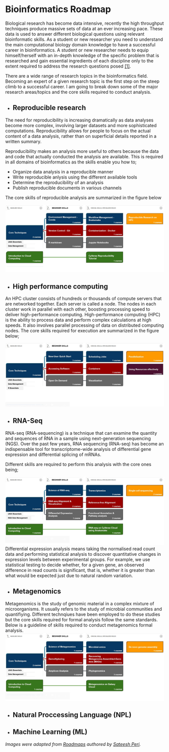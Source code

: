 # Bioinformatics Roadmap
Biological research has become data intensive, recently the high throughput techniques produce massive sets of data at an ever increasing pace. 
These data is used to answer different biological questions using relevant bioinformatic skills. As a student or new researcher you need to understand the main 
computational biology domain knowledge to have a successful career in bioinformatics. A student or new researcher needs to equip himself/herself with an in-depth 
knowledge of the specific problem that is researched and gain essential ingredients of each discipline only to the extent required to address the research questions 
posed [[1]](https://bmcbioinformatics.biomedcentral.com/articles/10.1186/1471-2105-10-S15-S1). 

There are a wide range of research topics in the bioinformatics field. Becoming an expert of a given research topic is the first step on the steep climb to a successful career.
I am going to break down some of the major research areas/topics and the core skills required to conduct analysis.

- ## Reproducible research
The need for reproducibility is increasing dramatically as data analyses become more complex, involving larger datasets and more sophisticated computations. Reproducibility allows for people to focus on the actual content of a data analysis, rather than on superficial details reported in a written summary.

Reproducibility makes an analysis more useful to others because the data and code that actually conducted the analysis are available. This is required in all domains of bioinformatics as the skills enable you how to;
  - Organize data analysis in a reproducible manner
  - Write reproducible anlysis using the different available tools
  - Determine the reproducibility of an analysis
  - Publish reproducible documents in various channels
  
 The core skills of reproducible analysis are summarized in the figure below
 
 ![Reproducible research](img/Reproducible_research.JPG)

- ## High performance computing
An HPC cluster consists of hundreds or thousands of compute servers that are networked together. Each server is called a node. The nodes in each cluster work in parallel with each other, boosting processing speed to deliver high-performance computing. High-performance computing (HPC) is the ability to process data and perform complex calculations at high speeds. It also involves parallel processing of data on distributed computing nodes.
The core skills required for execution are summarized in  the figure below;

![HPC](img/hpc.JPG)


- ## RNA-Seq 
RNA-seq (RNA-sequencing) is a technique that can examine the quantity and sequences of RNA in a sample using next-generation sequencing (NGS). Over the past few years, RNA sequencing (RNA-seq) has become an indispensable tool for transcriptome-wide analysis of differential gene expression and differential splicing of mRNAs.

Different skills are required to perform this analysis with the core ones being;

![Skills](img/RNA-Seq.JPG)
Differential expression analysis means taking the normalised read count data and performing statistical analysis to discover quantitative changes in expression levels between experimental groups. For example, we use statistical testing to decide whether, for a given gene, an observed difference in read counts is significant, that is, whether it is greater than what would be expected just due to natural random variation.

- ## Metagenomics
Metagenomics is the study of genomic material in a complex mixture of microorganisms. It usually refers to the study of microbial communities and quantifiying. Different technqiues have been employed to do these studies but the core skills required for formal analysis follow the same standards. Below is a guideline of skills required to conduct metagenomics formal analysis. 
![metagenomics](img/Metagenomics.JPG)

- ## Natural Proccessing Language (NPL)

- ## Machine Learning (ML)


*Images were adapted from [Roadmaps](https://docs.google.com/presentation/d/1wQ_DacDqX2CW_8mzhtH1fyclsCVi6p_Bq6L1vQS5FMc/edit#slide=id.g9f2db1e32a_0_335) authored by [Sateesh Peri](https://sateeshperi.github.io/).*
